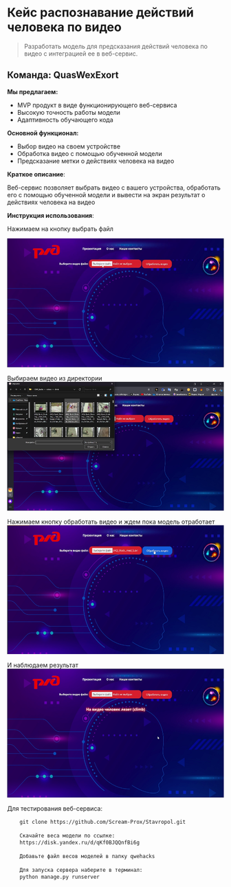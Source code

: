  # Кейс распознавание действий человека по видео

> Разработать модель для предсказания действий человека по видео с интеграцией ее в веб-сервис.

## Команда: QuasWexExort


**Мы предлагаем:**

- MVP продукт в виде функционирующего веб-сервиса
- Высокую точность работы модели
- Адаптивность обучающего кода

**Основной функционал:**

- Выбор видео на своем устройстве
- Обработка видео с помощью обученной модели
- Предсказание метки о действиях человека на видео

**Краткое описание**: 

Веб-сервис позволяет выбрать видео с вашего устройства, обработать его с помощью обученной модели и вывести на экран результат о действиях человека на видео 

**Инструкция использования**:

Нажимаем на кнопку выбрать файл 

<img src="rzdai\static\images\first.png" height="300">

Выбираем видео из директории
<img src="rzdai\static\images\second.png" height="300">

Нажимаем кнопку обработать видео и ждем пока модель отработает
<img src="rzdai\static\images\third.png" height="300">

И наблюдаем результат
<img src="rzdai\static\images\fourth.png" height="300">


Для тестирования веб-сервиса:

```
    git clone https://github.com/Scream-Prox/Stavropol.git
    
    Скачайте веса модели по ссылке:
    https://disk.yandex.ru/d/qKf0BJQQnfBi6g

    Добавьте файл весов моделей в папку qwehacks

    Для запуска сервера наберите в терминал:
    python manage.py runserver
    
    
```
